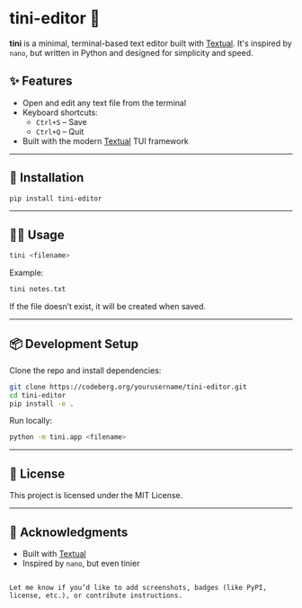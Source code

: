 # tini-editor 📝

**tini** is a minimal, terminal-based text editor built with [Textual](https://textual.textualize.io/). It's inspired by `nano`, but written in Python and designed for simplicity and speed.

## ✨ Features

- Open and edit any text file from the terminal
- Keyboard shortcuts:
  - `Ctrl+S` – Save
  - `Ctrl+Q` – Quit
- Built with the modern [Textual](https://textual.textualize.io/) TUI framework

---

## 🚀 Installation

```bash
pip install tini-editor
````

---

## 🧑‍💻 Usage

```bash
tini <filename>
```

Example:

```bash
tini notes.txt
```

If the file doesn’t exist, it will be created when saved.

---

## 📦 Development Setup

Clone the repo and install dependencies:

```bash
git clone https://codeberg.org/yourusername/tini-editor.git
cd tini-editor
pip install -e .
```

Run locally:

```bash
python -m tini.app <filename>
```

---

## 📄 License

This project is licensed under the MIT License.

---

## 🙏 Acknowledgments

* Built with [Textual](https://github.com/Textualize/textual)
* Inspired by `nano`, but even tinier

```

Let me know if you’d like to add screenshots, badges (like PyPI, license, etc.), or contribute instructions.
```
